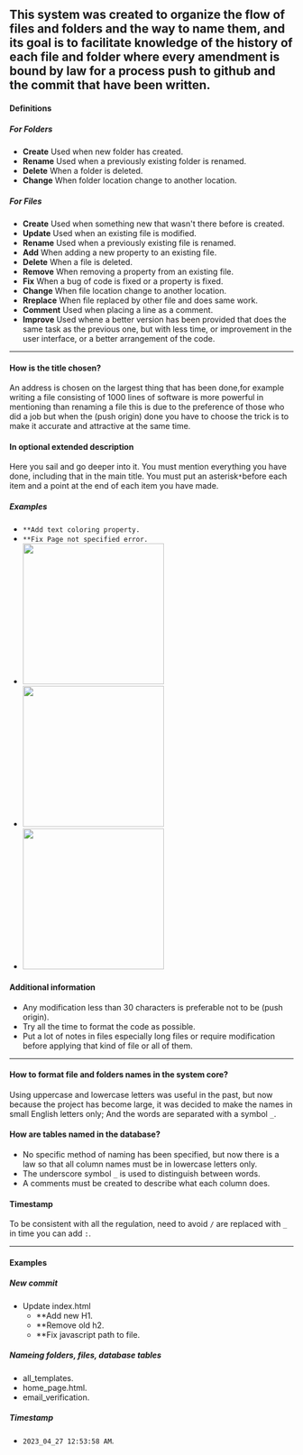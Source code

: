This system was created to organize the flow of files and folders and the way to name them, and its goal is to facilitate knowledge of the history of each file and folder where every amendment is bound by law
for a process push to github and the commit that have been written.
---
#### Definitions
##### For Folders
* **Create** Used when new folder has created.
* **Rename** Used when a previously existing folder is renamed.
* **Delete** When a folder is deleted.
* **Change** When folder location change to another location.
##### For Files
* **Create** Used when something new that wasn't there before is created.
* **Update** Used when an existing file is modified.
* **Rename** Used when a previously existing file is renamed.
* **Add** When adding a new property to an existing file.
* **Delete** When a file is deleted.
* **Remove** When removing a property from an existing file.
* **Fix** When a bug of code is fixed or a property is fixed.
* **Change** When file location change to another location.
* **Rreplace** When file replaced by other file and does same work.
* **Comment** Used when placing a line as a comment.
* **Improve** Used whene a better version has been provided that does the same task as the previous one, but with less time, or improvement in the user interface, or a better arrangement of the code.
---
#### How is the title chosen?
An address is chosen on the largest thing that has been done,for example writing a file consisting of 1000 lines of 
software is more powerful in mentioning than renaming a file this is due to the preference of those who did a job
but when the (push origin) done you have to choose the trick is to make it accurate and attractive at the same time.

#### In optional extended description
Here you sail and go deeper into it. You must mention everything you have done, including that in the main title.
You must put an asterisk`*`before each item and a point at the end of each item you have made.
##### Examples
* `**Add text coloring property.`
* `**Fix Page not specified error.`
* <img src="https://image.prntscr.com/image/jA0DM-S2QxOTINoARfvORw.png" width="250">
* <img src="https://image.prntscr.com/image/nCrX4rPKSqaCiJn-DmsRYg.png" width="250">
* <img src="https://image.prntscr.com/image/6ZpR9SFjQ6Wtvw25VbQR9g.png" width="250">

#### Additional information
* Any modification less than 30 characters is preferable not to be (push origin).
* Try all the time to format the code as possible.
* Put a lot of notes in files especially long files or require modification before applying that kind of file or all of them.

---
#### How to format file and folders names in the system core?
Using uppercase and lowercase letters was useful in the past, but now because the project has become large, it was decided to make the names in small English letters only; And the words are separated with a symbol `_`.

#### How are tables named in the database?
* No specific method of naming has been specified, but now there is a law so that all column names must be in lowercase letters only.
* The underscore symbol `_` is used to distinguish between words.
* A comments must be created to describe what each column does.

#### Timestamp
To be consistent with all the regulation, need to avoid `/` are replaced with `_` in time you can add `:`.

---

#### Examples
##### New commit 
* Update index.html
  * **Add new H1.
  * **Remove old h2.
  * **Fix javascript path to file.

##### Nameing folders, files, database tables
* all_templates.
* home_page.html.
* email_verification.

##### Timestamp
* `2023_04_27 12:53:58 AM`.
